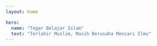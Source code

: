 ```yaml
---
layout: home

hero:
  name: "Tegar Belajar Islam"
  text: "Terlahir Muslim, Masih Berusaha Mencari Ilmu"
---
```


